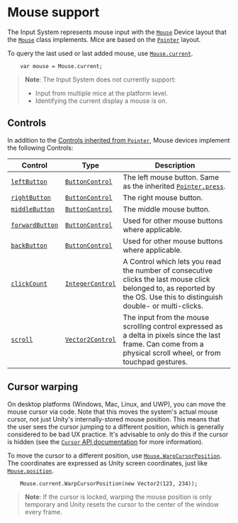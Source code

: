# Mouse support

The Input System represents mouse input with the [`Mouse`](../api/UnityEngine.InputSystem.Mouse.html) Device layout that the [`Mouse`](../api/UnityEngine.InputSystem.Mouse.html) class implements. Mice are based on the [`Pointer`](Pointers.md) layout.

To query the last used or last added mouse, use [`Mouse.current`](../api/UnityEngine.InputSystem.Mouse.html#UnityEngine_InputSystem_Mouse_current).

```
    var mouse = Mouse.current;
```

>__Note__: The Input System does not currently support:
>* Input from multiple mice at the platform level.
>* Identifying the current display a mouse is on.

## Controls

In addition to the [Controls inherited from `Pointer`](Pointers.md#controls), Mouse devices implement the following Controls:

|Control|Type|Description|
|-------|----|-----------|
|[`leftButton`](../api/UnityEngine.InputSystem.Mouse.html#UnityEngine_InputSystem_Mouse_leftButton)|[`ButtonControl`](../api/UnityEngine.InputSystem.Controls.ButtonControl.html)|The left mouse button. Same as the inherited [`Pointer.press`](../api/UnityEngine.InputSystem.Pointer.html#UnityEngine_InputSystem_Pointer_press).|
|[`rightButton`](../api/UnityEngine.InputSystem.Mouse.html#UnityEngine_InputSystem_Mouse_rightButton)|[`ButtonControl`](../api/UnityEngine.InputSystem.Controls.ButtonControl.html)|The right mouse button.|
|[`middleButton`](../api/UnityEngine.InputSystem.Mouse.html#UnityEngine_InputSystem_Mouse_middleButton)|[`ButtonControl`](../api/UnityEngine.InputSystem.Controls.ButtonControl.html)|The middle mouse button.|
|[`forwardButton`](../api/UnityEngine.InputSystem.Mouse.html#UnityEngine_InputSystem_Mouse_forwardButton)|[`ButtonControl`](../api/UnityEngine.InputSystem.Controls.ButtonControl.html)|Used for other mouse buttons where applicable.|
|[`backButton`](../api/UnityEngine.InputSystem.Mouse.html#UnityEngine_InputSystem_Mouse_backButton)|[`ButtonControl`](../api/UnityEngine.InputSystem.Controls.ButtonControl.html)|Used for other mouse buttons where applicable.|
|[`clickCount`](../api/UnityEngine.InputSystem.Mouse.html#UnityEngine_InputSystem_Mouse_clickCount)|[`IntegerControl`](../api/UnityEngine.InputSystem.Controls.IntegerControl.html)|A Control which lets you read the number of consecutive clicks the last mouse click belonged to, as reported by the OS. Use this to distinguish double- or multi-clicks.|
|[`scroll`](../api/UnityEngine.InputSystem.Mouse.html#UnityEngine_InputSystem_Mouse_scroll)|[`Vector2Control`](../api/UnityEngine.InputSystem.Controls.Vector2Control.html)|The input from the mouse scrolling control expressed as a delta in pixels since the last frame. Can come from a physical scroll wheel, or from touchpad gestures.|

## Cursor warping

On desktop platforms (Windows, Mac, Linux, and UWP), you can move the mouse cursor via code. Note that this moves the system's actual mouse cursor, not just Unity's internally-stored mouse position. This means that the user sees the cursor jumping to a different position, which is generally considered to be bad UX practice. It's advisable to only do this if the cursor is hidden (see the [`Cursor` API documentation](https://docs.unity3d.com/ScriptReference/Cursor.html) for more information).

To move the cursor to a different position, use [`Mouse.WarpCursorPosition`](../api/UnityEngine.InputSystem.Mouse.html#UnityEngine_InputSystem_Mouse_WarpCursorPosition_Vector2_). The coordinates are expressed as Unity screen coordinates, just like [`Mouse.position`](../api/UnityEngine.InputSystem.Pointer.html#UnityEngine_InputSystem_Pointer_position).

```
    Mouse.current.WarpCursorPosition(new Vector2(123, 234));
```

>__Note__: If the cursor is locked, warping the mouse position is only temporary and Unity resets the cursor to the center of the window every frame.
